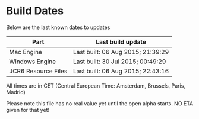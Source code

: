 # Build Dates

Below are the last known dates to updates

Part | Last build update
-----|-----
Mac Engine | Last built: 06 Aug 2015; 21:39:29
Windows Engine | Last built: 30 Jul 2015; 00:49:29
JCR6 Resource Files | Last built: 06 Aug 2015; 22:43:16
All times are in CET (Central European Time: Amsterdam, Brussels, Paris, Madrid)


Please note this file has no real value yet until the open alpha starts. NO ETA given for that yet!
